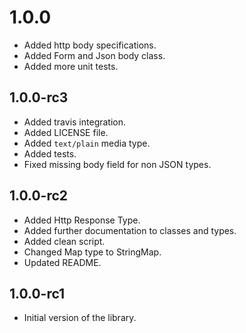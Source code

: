 # 1.0.0

- Added http body specifications.
- Added Form and Json body class.
- Added more unit tests.

## 1.0.0-rc3

- Added travis integration.
- Added LICENSE file.
- Added `text/plain` media type.
- Added tests.
- Fixed missing body field for non JSON types.

## 1.0.0-rc2

- Added Http Response Type.
- Added further documentation to classes and types.
- Added clean script.
- Changed Map<string> type to StringMap.
- Updated README.

## 1.0.0-rc1

- Initial version of the library.
